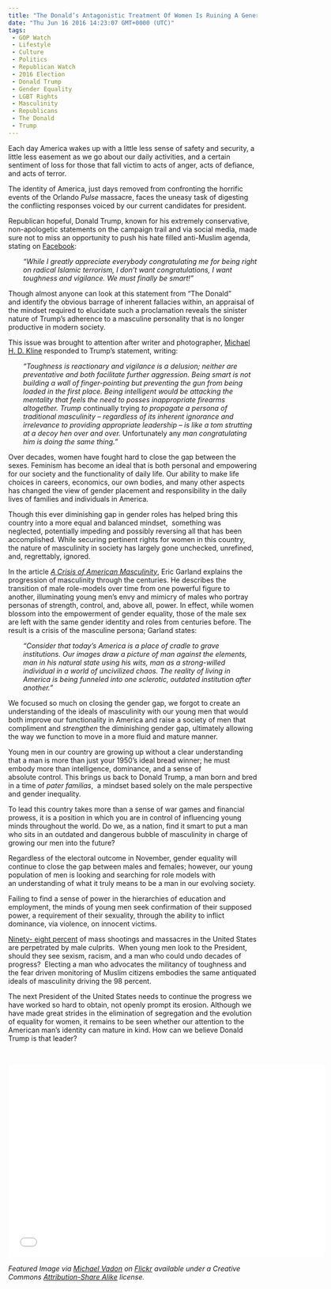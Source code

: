 ```yaml
---
title: "The Donald’s Antagonistic Treatment Of Women Is Ruining A Generation Of Young Men"
date: "Thu Jun 16 2016 14:23:07 GMT+0000 (UTC)"
tags: 
 - GOP Watch
 - Lifestyle
 - Culture
 - Politics
 - Republican Watch
 - 2016 Election
 - Donald Trump
 - Gender Equality
 - LGBT Rights
 - Masculinity
 - Republicans
 - The Donald
 - Trump
---
```

<p><!-- Quick Adsense WordPress Plugin: http://quicksense.net/ --></p><p><span style="font-weight: 400;">Each day America wakes up with a little less sense of safety and security, a little less easement as we go about our daily activities, and a certain sentiment of loss for those that fall victim to acts of anger, acts of defiance, and acts of terror. </span></p><p><span style="font-weight: 400;">The identity of America, just days removed from confronting the horrific events of the Orlando <em>Pulse</em> massacre, faces the uneasy task of digesting the conflicting responses voiced by our current candidates for president.</span></p><p><span style="font-weight: 400;">Republican hopeful, Donald Trump, known for his extremely conservative, non-apologetic statements on the campaign trail and via&#xA0;social media, made sure not to miss an opportunity to push his hate filled anti-Muslim agenda, stating on <a href="https://www.facebook.com/DonaldTrump/posts/10157159264720725" onclick="__gaTracker(&apos;send&apos;, &apos;event&apos;, &apos;outbound-article&apos;, &apos;https://www.facebook.com/DonaldTrump/posts/10157159264720725&apos;, &apos;Facebook&apos;);">Facebook</a>:</span></p><p style="padding-left: 30px;"><em><span style="font-weight: 400;">&#x201C;While I greatly appreciate everybody congratulating me for being right on radical Islamic terrorism, I don&#x2019;t want congratulations, I want toughness and vigilance. We must finally be smart!&#x201D; </span></em></p><p><span style="font-weight: 400;">Though almost anyone can look at this statement from &#x201C;The Donald&#x201D; and&#xA0;identify the obvious barrage of inherent fallacies within, an appraisal of the mindset required to elucidate such a proclamation reveals the sinister nature of Trump&#x2019;s adherence to a masculine personality that is no longer productive in modern society.</span></p><p><span style="font-weight: 400;">This issue was brought to attention after writer and photographer, <a href="https://www.facebook.com/arete.liminality/posts/251035625263543" onclick="__gaTracker(&apos;send&apos;, &apos;event&apos;, &apos;outbound-article&apos;, &apos;https://www.facebook.com/arete.liminality/posts/251035625263543&apos;, &apos;Michael H. D. Kline&apos;);">Michael H. D. Kline</a> responded to Trump&#x2019;s statement, writing:</span></p><p style="padding-left: 30px;"><em>&#x201C;Toughness is reactionary and vigilance is a delusion; neither are preventative and both facilitate further aggression. Being smart is not building a wall of finger-pointing but preventing the gun from being loaded in the first place. Being intelligent would be attacking the mentality that feels the need to posses inappropriate firearms altogether. Trump </em>continually trying<em> to propagate a persona of traditional masculinity &#x2013; regardless of its inherent ignorance and irrelevance to providing appropriate leadership &#x2013; is like a tom strutting at a decoy hen over and over. </em>Unfortunately any<em> man congratulating him is doing the same thing.&#x201D;</em></p><p>Over decades, women have fought hard to close the gap between the sexes. Feminism has become an ideal that is both personal and empowering for our society and the functionality of daily life. Our ability to make life choices in careers, economics, our own bodies, and many other aspects has changed the view of gender placement and responsibility in the daily lives of families and individuals in America.</p><p>Though this ever diminishing gap in gender roles has helped bring this country into a more equal and balanced mindset, &#xA0;something was neglected, potentially impeding and possibly reversing all that has been accomplished. While securing pertinent rights for women in this country, the nature of masculinity in society has largely gone unchecked, unrefined, and, regrettably, ignored.</p><p><span style="font-weight: 400;">In the article <a href="http://www.ericgarland.co/2012/12/20/the-crisis-of-american-masculinity/" onclick="__gaTracker(&apos;send&apos;, &apos;event&apos;, &apos;outbound-article&apos;, &apos;http://www.ericgarland.co/2012/12/20/the-crisis-of-american-masculinity/&apos;, &apos;A Crisis of American Masculinity&apos;);"><em>A Crisis of American Masculinity</em></a>, Eric Garland explains the progression of masculinity through the centuries. He describes the transition of male role-models over time from one powerful figure to another, illuminating young men&#x2019;s envy and mimicry of males who portray personas of strength, control, and, above all, power. In effect, while women blossom into the empowerment of gender equality, those of the male sex are left with the same gender identity and roles from centuries before. The result is a crisis of the masculine persona;&#xA0;Garland states:</span></p><p style="padding-left: 30px;"><em><span style="font-weight: 400;">&#x201C;Consider that today&#x2019;s America is a place of cradle to grave institutions. Our images draw a picture of man against the elements, man in his natural state using his wits, man as a strong-willed individual in a world of uncivilized chaos. The reality of living in America is being funneled into one sclerotic, outdated institution after another.&#x201D; </span></em></p><p><span style="font-weight: 400;">We focused so much on closing the gender gap, we forgot to create an understanding of the ideals of masculinity with our young men that would both improve our functionality in America and raise a society of men that compliment and <em>strengthen</em> the diminishing gender gap, ultimately allowing the way we function to move in a more fluid and mature&#xA0;manner. </span></p><p><span style="font-weight: 400;">Young men in our country are growing up without a clear understanding that a man is more than just your 1950&#x2019;s ideal bread winner; he must embody&#xA0;more than&#xA0;intelligence, dominance, and a sense of absolute&#xA0;control. This brings us back to Donald Trump, a man born and bred in a time of <em>pater familias</em>, &#xA0;a mindset based solely on the male perspective and gender inequality.</span></p><p><!-- Quick Adsense WordPress Plugin: http://quicksense.net/ --></p><p><span style="font-weight: 400;">To lead this country takes more than a sense of war games and financial prowess, it is a position in which you are in control of influencing young minds throughout the world. Do we, as a nation, find it smart to put a man who sits in an outdated and dangerous bubble of masculinity in charge of growing our men into the future?</span></p><p><span style="font-weight: 400;">Regardless of the electoral outcome in November, gender equality will continue to close the gap between males and females; however, our young population of men is&#xA0;looking and searching for role models with an&#xA0;understanding of what it truly means to be a man in our evolving&#xA0;society. </span></p><p><span style="font-weight: 400;">Failing to find a sense of power in the hierarchies of education and employment, the minds of young men seek confirmation of their supposed power, a requirement of their sexuality, through the ability to inflict dominance, via violence, on innocent victims.&#xA0;</span></p><p><span style="font-weight: 400;"><a href="http://time.com/114128/elliott-rodgers-ucsb-santa-barbara-shooter/" onclick="__gaTracker(&apos;send&apos;, &apos;event&apos;, &apos;outbound-article&apos;, &apos;http://time.com/114128/elliott-rodgers-ucsb-santa-barbara-shooter/&apos;, &apos;Ninety- eight percent&apos;);">Ninety- eight percent</a> of mass shootings and massacres in the United States are perpetrated by male culprits. &#xA0;When young men&#xA0;look to the President, should they&#xA0;see sexism, racism, and a man who could undo decades of progress? &#xA0;Electing a man who advocates the militancy of toughness and the fear driven monitoring of Muslim citizens embodies the same antiquated ideals of masculinity driving the 98 percent. &#xA0;</span></p><p><span style="font-weight: 400;">The next President of the United States&#xA0;needs to continue the progress we have worked so hard to obtain, not openly prompt its erosion. Although we have made great strides in the elimination of segregation and the evolution of equality for women, it remains to be seen whether our attention to the American man&#x2019;s identity can mature in kind. How can we believe Donald Trump is that leader?</span></p><p>&#xA0;</p><p><span class="embed-youtube" style="text-align:center; display: block;"><iframe class="youtube-player" type="text/html" width="640" height="390" src="//www.youtube.com/embed/3exzMPT4nGI?version=3&amp;rel=1&amp;fs=1&amp;autohide=2&amp;showsearch=0&amp;showinfo=1&amp;iv_load_policy=1&amp;wmode=transparent" allowfullscreen="true" style="border:0;"></iframe></span></p><p><em>Featured Image via <a href="https://www.flickr.com/photos/80038275@N00/" onclick="__gaTracker(&apos;send&apos;, &apos;event&apos;, &apos;outbound-article&apos;, &apos;https://www.flickr.com/photos/80038275@N00/&apos;, &apos;Michael Vadon&apos;);">Michael Vadon</a> on <a href="https://www.flickr.com/photos/80038275@N00/20724485306" onclick="__gaTracker(&apos;send&apos;, &apos;event&apos;, &apos;outbound-article&apos;, &apos;https://www.flickr.com/photos/80038275@N00/20724485306&apos;, &apos;Flickr&apos;);">Flickr</a> available under a Creative Commons <a href="https://creativecommons.org/licenses/by-sa/2.0/" onclick="__gaTracker(&apos;send&apos;, &apos;event&apos;, &apos;outbound-article&apos;, &apos;https://creativecommons.org/licenses/by-sa/2.0/&apos;, &apos;Attribution-Share Alike&apos;);">Attribution-Share Alike</a> license.</em></p><div style="font-size:0px;height:0px;line-height:0px;margin:0;padding:0;clear:both"></div>
